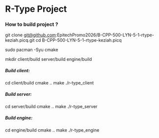 # R-Type Project

### How to build project ?

git clone git@github.com:EpitechPromo2026/B-CPP-500-LYN-5-1-rtype-keziah.picq.git
cd B-CPP-500-LYN-5-1-rtype-keziah.picq

sudo pacman -Syu cmake

mkdir client/build server/build engine/build

##### Build client:

cd client/build
cmake ..
make
./r-type_client

##### Build server:

cd server/build
cmake ..
make
./r-type_server

##### Build engine:

cd engine/build
cmake ..
make
./r-type_engine